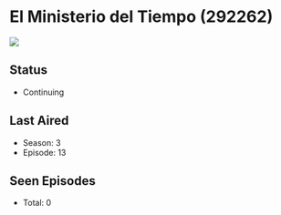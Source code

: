 # El Ministerio del Tiempo (292262)

<img src="https://dg31sz3gwrwan.cloudfront.net/poster/292262/1061956-0-optimized.jpg" />

## Status
* Continuing
## Last Aired
* Season: 3
* Episode: 13
## Seen Episodes
* Total: 0
